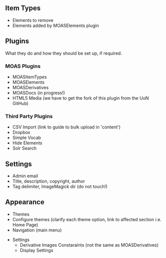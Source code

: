 ## Item Types

* Elements to remove
* Elements added by MOASElements plugin

## Plugins

What they do and how they should be set up, if required.

### MOAS Plugins

* MOASItemTypes
* MOASElements
* MOASDerivatives
* MOASDocs (in progress!)
* HTML5 Media (we have to get the fork of this plugin from the UoN GitHub)

### Third Party Plugins

* CSV Import (link to guide to bulk upload in 'content')
* Dropbox
* Simple Vocab
* Hide Elements
* Solr Search

## Settings

* Admin email
* Title, description, copyright, author
* Tag delimiter, ImageMagick dir (do not touch!)

## Appearance

* Themes
* Configure themes (clarify each theme option, link to affected section i.e. Home Page)
* Navigation (main menu)
+ Settings
  * Derivative Images Constaraints (not the same as MOASDerivatives)
  * Display Settings